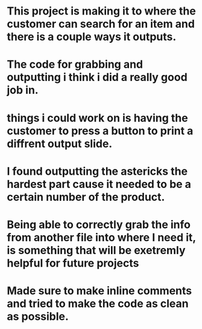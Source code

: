 # This project is making it to where the customer can search for an item and there is a couple ways it outputs.
# The code for grabbing and outputting i think i did a really good job in.
# things i could work on is having the customer to press a button to print a diffrent output slide.
# I found outputting the astericks the hardest part cause it needed to be a certain number of the product.
# Being able to correctly grab the info from another file into where I need it, is something that will be exetremly helpful for future projects
# Made sure to make inline comments and tried to make the code as clean as possible.
